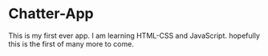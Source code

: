 # Chatter-App
This is my first ever app. I am learning HTML-CSS and JavaScript.
hopefully this is the first of many more to come.
